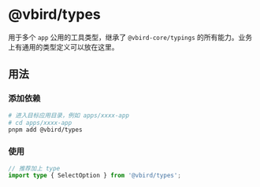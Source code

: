# @vbird/types

用于多个 `app` 公用的工具类型，继承了 `@vbird-core/typings` 的所有能力。业务上有通用的类型定义可以放在这里。

## 用法

### 添加依赖

```bash
# 进入目标应用目录，例如 apps/xxxx-app
# cd apps/xxxx-app
pnpm add @vbird/types
```

### 使用

```ts
// 推荐加上 type
import type { SelectOption } from '@vbird/types';
```
